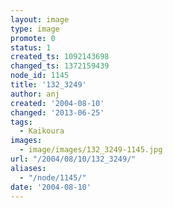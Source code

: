 ```yaml
---
layout: image
type: image
promote: 0
status: 1
created_ts: 1092143698
changed_ts: 1372159439
node_id: 1145
title: '132_3249'
author: anj
created: '2004-08-10'
changed: '2013-06-25'
tags:
  - Kaikoura
images:
  - image/images/132_3249-1145.jpg
url: "/2004/08/10/132_3249/"
aliases:
  - "/node/1145/"
date: '2004-08-10'
---
```


